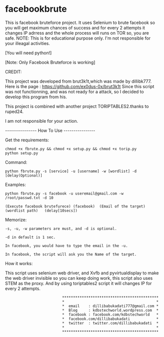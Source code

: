 # facebookbrute
This is facebook bruteforce project. It uses Selenium to brute facebook so you will get maximum chances of success and for every 2 attempts it changes IP adrress and the whole process will runs on TOR so, you are safe. NOTE: This is for educational purpose only. I'm not responsible for your illeagal activities.

[You will need python!]

[Note: Only Facebook Bruteforce is working]

CREDIT:

  This project was developed from brut3k1t,which was made by dillibk777.
  Here is the page : https://github.com/ex0dus-0x/brut3k1t
  Since this script was not functionning, and was not ready for a attack, so I decided to develop this program from his.

  This project is combined with another project TORIPTABLES2.thanks to ruped24.


I am not responsible for your action.



----------------  How To Use ----------------

Get the requirements:
    
    chmod +x fbrute.py && chmod +x setup.py && chmod +x torip.py
    python setup.py

Command:

    python fbrute.py -s [service] -u [username] -w [wordlist] -d [delay(Optional)]

Examples:

  

    python fbrute.py -s facebook -u useremail@gmail.com -w /root/passwd.txt -d 10

    (Execute facebook brutefurece) (facebook)  (Email of the target)  (wordlist path)   (delay[10secs])


  

Memorize:

    -s, -u, -w parameters are must, and -d is optional.

    -d in default is 1 sec.

    In facebook, you would have to type the email in the -u.

    In facebook, the script will ask you the Name of the target.

How it works:

   This script uses selenium web driver, and Xvfb and pyvirtualdisplay to make the web driver invisible so you can keep doing work, this script also uses STEM as the proxy. And by using toriptables2 script it will changes IP for every 2 attempts.

                              ********************************************
                              *                                          *
                              *  email    : dillibabukadati777@gmail.com *
                              *  Blog     : kdbstechworld.wordpress.com  *
                              *  facebook : facebook.com/kdbstechworld   *
                              *  facebook.com/dillibabukadati            *
                              *  twitter  : twitter.com/dillibabukadati  *
                              *                                          *
                              ********************************************
